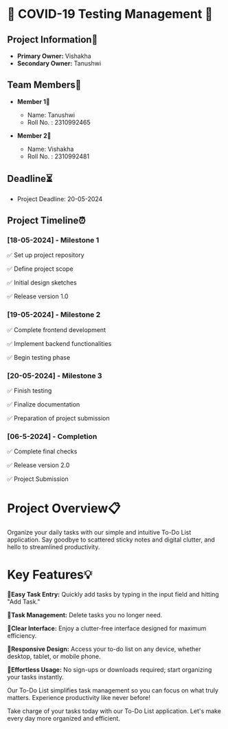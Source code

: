 # 📝 COVID-19 Testing Management 📝

## Project Information🧾
- **Primary Owner:** Vishakha 
- **Secondary Owner:** Tanushwi

## Team Members👥

- **Member 1**👤
  - Name: Tanushwi
  - Roll No. : 2310992465

- **Member 2**👤
  - Name: Vishakha
  - Roll No. : 2310992481

## Deadline⏳
- Project Deadline: 20-05-2024

## Project Timeline⏰

### [18-05-2024] - Milestone 1

✅ Set up project repository

✅ Define project scope

✅ Initial design sketches

✅ Release version 1.0

### [19-05-2024] - Milestone 2

✅ Complete frontend development

✅ Implement backend functionalities

✅ Begin testing phase

### [20-05-2024] - Milestone 3

✅ Finish testing

✅ Finalize documentation

✅ Preparation of project submission

### [06-5-2024] - Completion

✅ Complete final checks

✅ Release version 2.0

✅ Project Submission

# Project Overview📋

Organize your daily tasks with our simple and intuitive To-Do List application. Say goodbye to scattered sticky notes and digital clutter, and hello to streamlined productivity.

# Key Features💡

📝**Easy Task Entry:** Quickly add tasks by typing in the input field and hitting "Add Task."

📝**Task Management:** Delete tasks you no longer need.

📝**Clear Interface:** Enjoy a clutter-free interface designed for maximum efficiency.

📝**Responsive Design:** Access your to-do list on any device, whether desktop, tablet, or mobile phone.

📝**Effortless Usage:** No sign-ups or downloads required; start organizing your tasks instantly.

Our To-Do List simplifies task management so you can focus on what truly matters. Experience productivity like never before!

Take charge of your tasks today with our To-Do List application. Let's make every day more organized and efficient.
